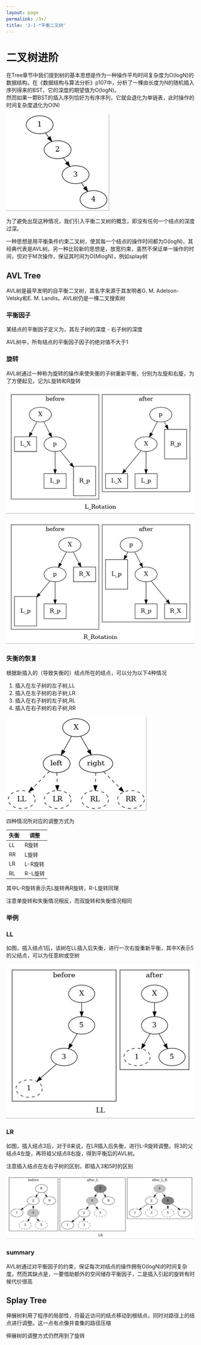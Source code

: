 ```yaml
---
layout: page
permalink: /3+/
title: '3-1-*平衡二叉树'
---
```

# 二叉树进阶


在Tree章节中我们提到树的基本思想是作为一种操作平均时间复杂度为O(logN)的数据结构。在《数据结构与算法分析》p107中，分析了一棵由长度为N的随机插入序列得来的BST，它的深度的期望值为O(logN)。  
然而如果一颗BST的插入序列恰好为有序序列，它就会退化为单链表，此时操作的时间复杂度退化为O(N)

![树的退化](img/devolution.dot.jpg)

为了避免出现这种情况，我们引入平衡二叉树的概念，即没有任何一个结点的深度过深。

一种思想是用平衡条件约束二叉树，使其每一个结点的操作时间都为O(logN)，其经典代表是AVL树。另一种比较新的思想是，放宽约束，虽然不保证单一操作的时间，但对于M次操作，保证其时间为O(MlogN)，例如splay树

## AVL Tree

AVL树是最早发明的自平衡二叉树，其名字来源于其发明者G. M. Adelson-Velsky和E. M. Landis。AVL树仍是一棵二叉搜索树

### 平衡因子

某结点的平衡因子定义为，其左子树的深度 - 右子树的深度

AVL树中，所有结点的平衡因子因子的绝对值不大于1

### 旋转

AVL树通过一种称为旋转的操作来使失衡的子树重新平衡，分别为左旋和右旋，为了方便起见，记为L旋转和R旋转

![L旋转](img/L-rot.dot.jpg)

![R旋转](img/R-rot.dot.jpg)

### 失衡的恢复
根据新插入的（导致失衡的）结点所在的结点，可以分为以下4种情况

1. 插入在左子树的左子树,LL
2. 插入在左子树的右子树,LR
3. 插入在右子树的左子树,RL
4. 插入在右子树的右子树,RR

![](img/insertion.dot.jpg)

四种情况所对应的调整方式为

|失衡|调整|
|--|--|
|LL|R旋转|
|RR|L旋转|
|LR|L-R旋转|
|RL|R-L旋转|

其中L-R旋转表示先L旋转再R旋转，R-L旋转同理

注意单旋转和失衡情况相反，而双旋转和失衡情况相同

### 举例

### LL

如图，插入结点1后，该树在LL插入后失衡，进行一次右旋重新平衡，其中X表示5的父结点，可以为任意树或空树

![](img/LL.dot.jpg)

### LR

如图，插入结点3后，对于8来说，在LR插入后失衡，进行L-R旋转调整。将3的父结点4左旋，再将祖父结点8右旋，得到平衡后的AVL树。

注意插入结点在左右子树的区别，即插入3和5时的区别

![](img/LR.dot.jpg)

### summary

AVL树通过对平衡因子的约束，保证每次对结点的操作拥有O(logN)的时间复杂度。然而其缺点是，一要借助额外的空间储存平衡因子，二是插入引起的旋转有时候代价很高


## Splay Tree

伸展树利用了程序的局部性，将最近访问的结点移动到根结点，同时对路径上的结点进行调整。这一点有点像并查集的路径压缩

伸展树的调整方式仍然用到了旋转